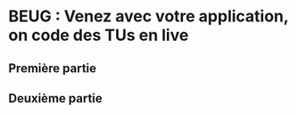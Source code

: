 # BEUG : Venez avec votre application, on code des TUs en live

## Première partie


## Deuxième partie
